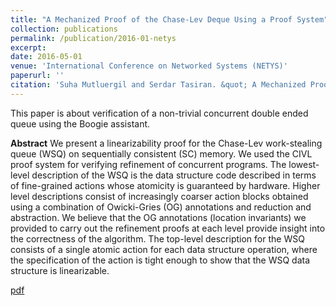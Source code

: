 ```yaml
---
title: "A Mechanized Proof of the Chase-Lev Deque Using a Proof System"
collection: publications
permalink: /publication/2016-01-netys
excerpt: 
date: 2016-05-01
venue: 'International Conference on Networked Systems (NETYS)'
paperurl: ''
citation: 'Suha Mutluergil and Serdar Tasiran. &quot; A Mechanized Proof of the Chase-Lev Deque Using a Proof System.&quot; <i>Proceedings of 4th International Conference on Networked Systems (NETYS)</i>, 2016.'
--- 
```


This paper is about verification of a non-trivial concurrent double ended queue using the Boogie assistant.

**Abstract** We present a linearizability proof for the Chase-Lev work-stealing queue (WSQ) on sequentially consistent (SC) memory. We used the CIVL proof system for verifying refinement of concurrent programs. The lowest-level description of the WSQ is the data structure code described in terms of fine-grained actions whose atomicity is guaranteed by hardware. Higher level descriptions consist of increasingly coarser action blocks obtained using a combination of Owicki-Gries (OG) annotations and reduction and abstraction. We believe that the OG annotations (location invariants) we provided to carry out the refinement proofs at each level provide insight into the correctness of the algorithm. The top-level description for the WSQ consists of a single atomic action for each data structure operation, where the specification of the action is tight enough to show that the WSQ data structure is linearizable. 

[pdf](http://suhaorhun.github.io/files/netys16.pdf)
